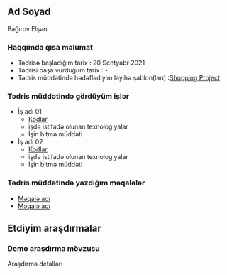 ## Ad Soyad
Bağırov Elşən
### Haqqımda qısa məlumat
- Tədrisə başladığım tarix : 20 Sentyabr 2021
- Tədrisi başa vurduğum tarix : -
- Tədris müddətində hədəflədiyim layihə şablon(ları) :[Shopping Project](http://preview.themeforest.net/item/zuma-ecommerce-men-fashion-html-template/full_screen_preview/24977610?_ga=2.139046643.138177426.1633542589-1274736503.1633022832)

###  Tədris müddətində gördüyüm işlər
- İş adı 01
    - [Kodlar]()
    - işdə istifadə olunan texnologiyalar 
    - İşin bitmə müddəti
- İş adı 02
    - [Kodlar]()
    - işdə istifadə olunan texnologiyalar 
    - İşin bitmə müddəti

### Tədris müddətində yazdığım məqalələr
- [Məqalə adı]()
- [Məqalə adı]()

## Etdiyim araşdırmalar

### Demo araşdırma mövzusu

Araşdırma detalları